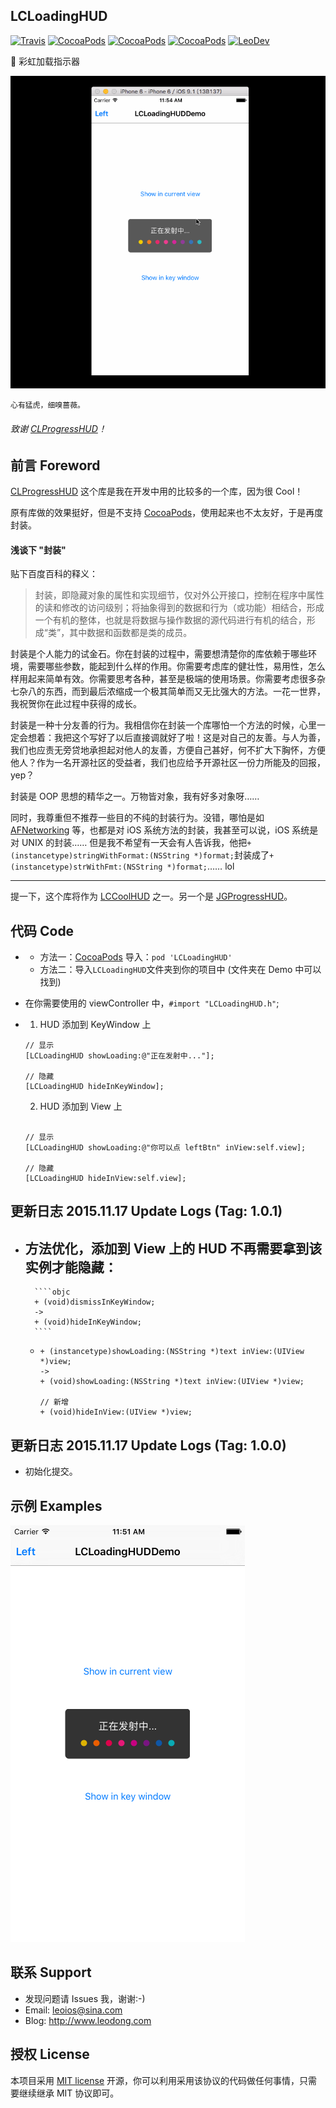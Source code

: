 ## LCLoadingHUD

[![Travis](https://img.shields.io/travis/LeoiOS/LCLoadingHUD.svg?style=flat)](https://travis-ci.org/LeoiOS/LCLoadingHUD)
[![CocoaPods](https://img.shields.io/cocoapods/v/LCLoadingHUD.svg)](http://cocoadocs.org/docsets/LCLoadingHUD)
[![CocoaPods](https://img.shields.io/cocoapods/l/LCLoadingHUD.svg)](https://raw.githubusercontent.com/LeoiOS/LCLoadingHUD/master/LICENSE)
[![CocoaPods](https://img.shields.io/cocoapods/p/LCLoadingHUD.svg)](http://cocoadocs.org/docsets/LCLoadingHUD)
[![LeoDev](https://img.shields.io/badge/blog-LeoDev.me-brightgreen.svg)](http://leodev.me)

🌈 彩虹加载指示器


![image](https://github.com/LeoiOS/LCLoadingHUD/blob/master/LCLoadingHUDDemo.gif)

    心有猛虎，细嗅蔷薇。

###### 致谢 [CLProgressHUD](https://github.com/cleexiang/CLProgressHUD)！


## 前言 Foreword

[CLProgressHUD](https://github.com/cleexiang/CLProgressHUD) 这个库是我在开发中用的比较多的一个库，因为很 Cool！

原有库做的效果挺好，但是不支持 [CocoaPods](https://cocoapods.org/)，使用起来也不太友好，于是再度封装。

#### 浅谈下 "封装"

贴下百度百科的释义：
> 封装，即隐藏对象的属性和实现细节，仅对外公开接口，控制在程序中属性的读和修改的访问级别；将抽象得到的数据和行为（或功能）相结合，形成一个有机的整体，也就是将数据与操作数据的源代码进行有机的结合，形成“类”，其中数据和函数都是类的成员。

封装是个人能力的试金石。你在封装的过程中，需要想清楚你的库依赖于哪些环境，需要哪些参数，能起到什么样的作用。你需要考虑库的健壮性，易用性，怎么样用起来简单有效。你需要思考各种，甚至是极端的使用场景。你需要考虑很多杂七杂八的东西，而到最后浓缩成一个极其简单而又无比强大的方法。一花一世界，我祝贺你在此过程中获得的成长。

封装是一种十分友善的行为。我相信你在封装一个库哪怕一个方法的时候，心里一定会想着：我把这个写好了以后直接调就好了啦！这是对自己的友善。与人为善，我们也应责无旁贷地承担起对他人的友善，方便自己甚好，何不扩大下胸怀，方便他人？作为一名开源社区的受益者，我们也应给予开源社区一份力所能及的回报，yep？

封装是 OOP 思想的精华之一。万物皆对象，我有好多对象呀……

同时，我尊重但不推荐一些目的不纯的封装行为。没错，哪怕是如 [AFNetworking](https://github.com/AFNetworking/AFNetworking) 等，也都是对 iOS 系统方法的封装，我甚至可以说，iOS 系统是对 UNIX 的封装…… 但是我不希望有一天会有人告诉我，他把`+ (instancetype)stringWithFormat:(NSString *)format;`封装成了`+ (instancetype)strWithFmt:(NSString *)format;`…… lol

---

提一下，这个库将作为 [LCCoolHUD](https://github.com/LeoiOS/LCCoolHUD) 之一。另一个是 [JGProgressHUD](https://github.com/JonasGessner/JGProgressHUD)。



## 代码 Code

* 
  - 方法一：[CocoaPods](https://cocoapods.org/) 导入：`pod 'LCLoadingHUD'`
  - 方法二：导入`LCLoadingHUD`文件夹到你的项目中 (文件夹在 Demo 中可以找到)
* 在你需要使用的 viewController 中，`#import "LCLoadingHUD.h"`;
* 
  1. HUD 添加到 KeyWindow 上
    ````objc
    // 显示
    [LCLoadingHUD showLoading:@"正在发射中..."];
    
    // 隐藏
    [LCLoadingHUD hideInKeyWindow];
    ````

  2. HUD 添加到 View 上
    ````objc
    
    // 显示
    [LCLoadingHUD showLoading:@"你可以点 leftBtn" inView:self.view];
    
    // 隐藏
    [LCLoadingHUD hideInView:self.view];
    ````



## 更新日志 2015.11.17 Update Logs (Tag: 1.0.1)

* 方法优化，添加到 View 上的 HUD 不再需要拿到该实例才能隐藏：
    - 
        ````objc
        + (void)dismissInKeyWindow;
        ->
        + (void)hideInKeyWindow;
        ````
    -
        ````objc
        + (instancetype)showLoading:(NSString *)text inView:(UIView *)view;
        ->
        + (void)showLoading:(NSString *)text inView:(UIView *)view;
        
        // 新增
        + (void)hideInView:(UIView *)view;
        ````



## 更新日志 2015.11.17 Update Logs (Tag: 1.0.0)

* 初始化提交。



## 示例 Examples

![image](https://github.com/LeoiOS/LCLoadingHUD/blob/master/LCLoadingHUDDemo.png)



## 联系 Support

* 发现问题请 Issues 我，谢谢:-)
* Email: leoios@sina.com
* Blog: http://www.leodong.com



## 授权 License

本项目采用 [MIT license](http://opensource.org/licenses/MIT) 开源，你可以利用采用该协议的代码做任何事情，只需要继续继承 MIT 协议即可。
